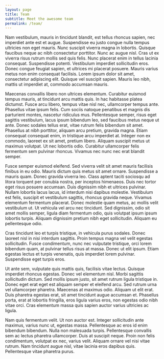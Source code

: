 ```yaml
---
layout: page
title: Team
subtitle: Meet the awesome team
permalink: /team/
---
```

Nam vestibulum, mauris in tincidunt blandit, est tellus rhoncus sapien, nec imperdiet ante est et augue. Suspendisse eu justo congue nulla tempus ultricies non eget mauris. Nunc suscipit viverra magna in lobortis. Quisque faucibus neque ac nibh consectetur porttitor. Nunc ac augue nisl. Cras ut ex viverra risus rutrum mollis sed quis felis. Nunc placerat enim in tellus lacinia consequat. Suspendisse potenti. Vestibulum imperdiet sollicitudin eros. Donec congue feugiat sapien, et ultrices mi placerat posuere. Mauris varius metus non enim consequat facilisis. Lorem ipsum dolor sit amet, consectetur adipiscing elit. Quisque vel suscipit sapien. Mauris leo nibh, mattis ut imperdiet at, commodo accumsan mauris.

Maecenas convallis libero non ultrices elementum. Curabitur euismod tempus mauris, at tincidunt arcu mattis quis. In hac habitasse platea dictumst. Fusce arcu libero, tempus vitae nisl nec, ullamcorper tempus ante. Phasellus vitae ipsum felis. Cum sociis natoque penatibus et magnis dis parturient montes, nascetur ridiculus mus. Pellentesque semper, risus eget sagittis vestibulum, lacus ipsum bibendum leo, sed faucibus metus neque ut ante. Donec sodales tellus erat, vitae rutrum felis bibendum sit amet. Phasellus at nibh porttitor, aliquam arcu pretium, gravida magna. Etiam consequat consequat enim, in tristique arcu imperdiet at. Integer non ex commodo, laoreet ex sit amet, pretium libero. Aliquam suscipit metus ut maximus volutpat. Ut nec lobortis odio. Curabitur ullamcorper felis fermentum sem pulvinar rhoncus. Vivamus nec nunc nec erat blandit semper.

Fusce semper euismod eleifend. Sed viverra velit sit amet mauris facilisis finibus in eu odio. Mauris dictum quis metus sit amet ornare. Suspendisse a mauris quam. Donec gravida viverra leo. Class aptent taciti sociosqu ad litora torquent per conubia nostra, per inceptos himenaeos. Duis nec tortor eget risus posuere accumsan. Duis dignissim nibh et ultrices pulvinar. Nullam lobortis lacus lacus, id interdum nisi dapibus molestie. Vestibulum est felis, suscipit et vestibulum sagittis, rhoncus gravida neque. Vivamus elementum fermentum placerat. Donec molestie quam metus, ac mollis velit vestibulum ut. Ut vehicula vel arcu nec tincidunt. Sed dignissim, odio sit amet mollis semper, ligula diam fermentum odio, quis volutpat ipsum ipsum lobortis turpis. Aliquam dignissim pretium nibh eget sollicitudin. Aliquam eu pellentesque odio.

Cras tincidunt leo et turpis tristique, in vehicula purus sodales. Donec laoreet nisl in nisi interdum sagittis. Proin tempus magna vel velit egestas sollicitudin. Fusce condimentum, nunc nec vulputate tristique, orci lorem bibendum quam, at pulvinar tellus risus at massa. Donec ut elit ipsum. Etiam egestas lectus et turpis venenatis, quis imperdiet lorem pulvinar. Suspendisse eget turpis eros.

Ut ante sem, vulputate quis mattis quis, facilisis vitae lectus. Quisque imperdiet rhoncus egestas. Donec vel elementum nisl. Morbi sagittis sollicitudin dictum. Sed mollis ipsum justo, sit amet rutrum ligula tristique in. Donec eget erat eget est aliquam semper et eleifend arcu. Sed rutrum urna vel ullamcorper pharetra. Maecenas at maximus odio. Aliquam ut elit erat. Duis pharetra egestas erat, sit amet tincidunt augue accumsan et. Phasellus porta, erat at lobortis fringilla, eros ligula varius eros, non egestas odio nibh vitae orci. Cras elementum massa quis sapien auctor varius ultricies ac ligula.

Nam quis fermentum velit. Ut non auctor est. Integer sollicitudin ante maximus, varius nunc ut, egestas massa. Pellentesque ac eros id enim bibendum bibendum. Nulla non malesuada turpis. Pellentesque convallis sem ac lectus pharetra ullamcorper. Duis at suscipit neque. Proin non felis condimentum, volutpat ex nec, varius velit. Aliquam ornare vel nisi vitae rutrum. Nam tincidunt augue nisl, vitae lacinia eros dapibus quis. Pellentesque vitae pharetra purus.

